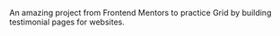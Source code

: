 An amazing project from Frontend Mentors to practice Grid by building testimonial pages for websites.
